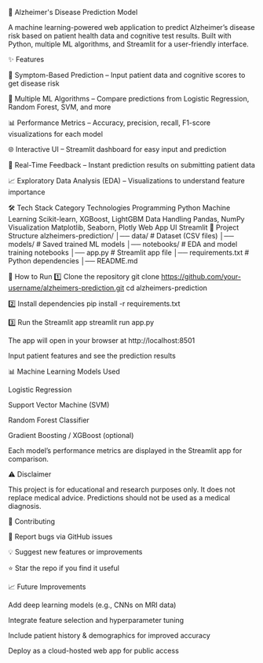 🧠 Alzheimer's Disease Prediction Model

A machine learning-powered web application to predict Alzheimer’s disease risk based on patient health data and cognitive test results.
Built with Python, multiple ML algorithms, and Streamlit for a user-friendly interface.

✨ Features

🧪 Symptom-Based Prediction – Input patient data and cognitive scores to get disease risk

🤖 Multiple ML Algorithms – Compare predictions from Logistic Regression, Random Forest, SVM, and more

📊 Performance Metrics – Accuracy, precision, recall, F1-score visualizations for each model

🌐 Interactive UI – Streamlit dashboard for easy input and prediction

🔄 Real-Time Feedback – Instant prediction results on submitting patient data

📈 Exploratory Data Analysis (EDA) – Visualizations to understand feature importance

🛠 Tech Stack
Category	Technologies
Programming	Python
Machine Learning	Scikit-learn, XGBoost, LightGBM
Data Handling	Pandas, NumPy
Visualization	Matplotlib, Seaborn, Plotly
Web App UI	Streamlit
📂 Project Structure
alzheimers-prediction/
│── data/                 # Dataset (CSV files)
│── models/               # Saved trained ML models
│── notebooks/            # EDA and model training notebooks
│── app.py                # Streamlit app file
│── requirements.txt      # Python dependencies
│── README.md

🚀 How to Run
1️⃣ Clone the repository
git clone https://github.com/your-username/alzheimers-prediction.git
cd alzheimers-prediction

2️⃣ Install dependencies
pip install -r requirements.txt

3️⃣ Run the Streamlit app
streamlit run app.py


The app will open in your browser at http://localhost:8501

Input patient features and see the prediction results

📊 Machine Learning Models Used

Logistic Regression

Support Vector Machine (SVM)

Random Forest Classifier

Gradient Boosting / XGBoost (optional)

Each model’s performance metrics are displayed in the Streamlit app for comparison.

⚠️ Disclaimer

This project is for educational and research purposes only.
It does not replace medical advice. Predictions should not be used as a medical diagnosis.

🤝 Contributing

🐛 Report bugs via GitHub issues

💡 Suggest new features or improvements

⭐ Star the repo if you find it useful

📈 Future Improvements

Add deep learning models (e.g., CNNs on MRI data)

Integrate feature selection and hyperparameter tuning

Include patient history & demographics for improved accuracy

Deploy as a cloud-hosted web app for public access
